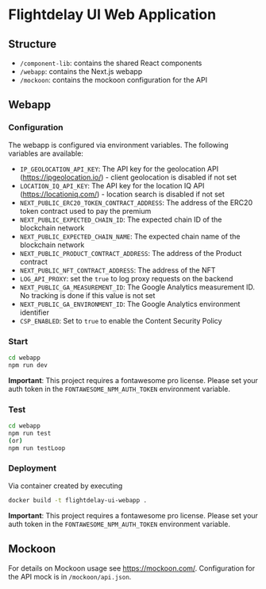 # Flightdelay UI Web Application

## Structure

- `/component-lib`: contains the shared React components
- `/webapp`: contains the Next.js webapp
- `/mockoon`: contains the mockoon configuration for the API

## Webapp

### Configuration

The webapp is configured via environment variables. The following variables are available:

- `IP_GEOLOCATION_API_KEY`: The API key for the geolocation API (https://ipgeolocation.io/) - client geolocation is disabled if not set
- `LOCATION_IQ_API_KEY`: The API key for the location IQ API (https://locationiq.com/) - location search is disabled if not set
- `NEXT_PUBLIC_ERC20_TOKEN_CONTRACT_ADDRESS`: The address of the ERC20 token contract used to pay the premium
- `NEXT_PUBLIC_EXPECTED_CHAIN_ID`: The expected chain ID of the blockchain network
- `NEXT_PUBLIC_EXPECTED_CHAIN_NAME`: The expected chain name of the blockchain network
- `NEXT_PUBLIC_PRODUCT_CONTRACT_ADDRESS`: The address of the Product contract
- `NEXT_PUBLIC_NFT_CONTRACT_ADDRESS`: The address of the NFT
- `LOG_API_PROXY`: set the `true` to log proxy requests on the backend
- `NEXT_PUBLIC_GA_MEASUREMENT_ID`: The Google Analytics measurement ID. No tracking is done if this value is not set
- `NEXT_PUBLIC_GA_ENVIRONMENT_ID`: The Google Analytics environment identifier 
- `CSP_ENABLED`: Set to `true` to enable the Content Security Policy



### Start

```bash
cd webapp
npm run dev
```

**Important**: This project requires a fontawesome pro license. Please set your auth token in the `FONTAWESOME_NPM_AUTH_TOKEN` environment variable.

### Test

```bash
cd webapp
npm run test
(or)
npm run testLoop
```

### Deployment 

Via container created by executing 

```bash
docker build -t flightdelay-ui-webapp .
```
**Important**: This project requires a fontawesome pro license. Please set your auth token in the `FONTAWESOME_NPM_AUTH_TOKEN` environment variable.

## Mockoon

For details on Mockoon usage see https://mockoon.com/. Configuration for the API mock is in `/mockoon/api.json`. 
